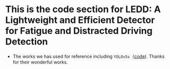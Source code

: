 # This is the code section for LEDD: A Lightweight and Efficient Detector for Fatigue and Distracted Driving Detection

- The works we has used for reference including `YOLOv5s`（[code](https://github.com/ultralytics/yolov5)). Thanks for their wonderful works.
